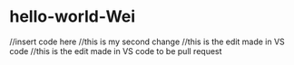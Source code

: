 # hello-world-Wei
//insert code here
//this is my second change
//this is the edit made in VS code
//this is the edit made in VS code to be pull request
